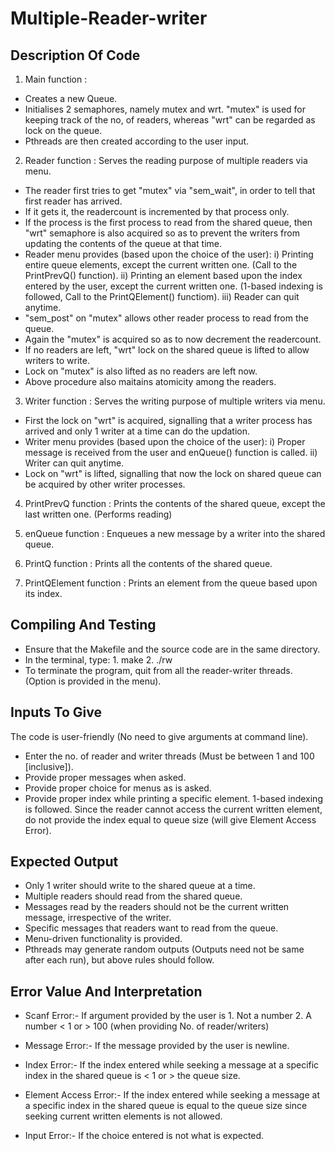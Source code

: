 # Multiple-Reader-writer
## Description Of Code

1. Main function :
- Creates a new Queue.
- Initialises 2 semaphores, namely mutex and wrt. "mutex" is used for keeping track of the no, of readers, whereas "wrt" can be regarded as lock on the queue.
- Pthreads are then created according to the user input.

2. Reader function : Serves the reading purpose of multiple readers via menu.
- The reader first tries to get "mutex" via "sem_wait", in order to tell that first reader has arrived.
- If it gets it, the readercount is incremented by that process only.
- If the process is the first process to read from the shared queue, then "wrt" semaphore is also acquired so as to prevent the writers from updating the contents of the queue at that time.
- Reader menu provides (based upon the choice of the user):
        i) Printing entire queue elements, except the current written one. (Call to the PrintPrevQ() function).
        ii) Printing an element based upon the index entered by the user, except the current written one. (1-based indexing is followed, Call to the PrintQElement() functiom).
        iii) Reader can quit anytime.
- "sem_post" on "mutex" allows other reader process to read from the queue.
- Again the "mutex" is acquired so as to now decrement the readercount.
- If no readers are left, "wrt" lock on the shared queue is lifted to allow writers to write.
- Lock on "mutex" is also lifted as no readers are left now.
- Above procedure also maitains atomicity among the readers.

3. Writer function : Serves the writing purpose of multiple writers via menu.
- First the lock on "wrt" is acquired, signalling that a writer process has arrived and only 1 writer at a time can do the updation.
- Writer menu provides (based upon the choice of the user):
        i) Proper message is received from the user and enQueue() function is called.
        ii) Writer can quit anytime.
- Lock on "wrt" is lifted, signalling that now the lock on shared queue can be acquired by other writer processes.

4. PrintPrevQ function : Prints the contents of the shared queue, except the last written one. (Performs reading)

5. enQueue function : Enqueues a new message by a writer into the shared queue.

6. PrintQ function : Prints all the contents of the shared queue.

7. PrintQElement function : Prints an element from the queue based upon its index.

## Compiling And Testing

- Ensure that the Makefile and the source code are in the same directory.
- In the terminal, type:
        1. make
        2. ./rw
- To terminate the program, quit from all the reader-writer threads. (Option is provided in the menu).

## Inputs To Give

The code is user-friendly (No need to give arguments at command line).
- Enter the no. of reader and writer threads (Must be between 1 and 100 [inclusive]).
- Provide proper messages when asked.
- Provide proper choice for menus as is asked.
- Provide proper index while printing a specific element. 1-based indexing is followed. Since the reader cannot access the current written element, do not provide the index equal to queue size (will give Element Access Error).

## Expected Output

- Only 1 writer should write to the shared queue at a time.
- Multiple readers should read from the shared queue.
- Messages read by the readers should not be the current written message, irrespective of the writer.
- Specific messages that readers want to read from the queue.
- Menu-driven functionality is provided.
- Pthreads may generate random outputs (Outputs need not be same after each run), but above rules should follow.

## Error Value And Interpretation

- Scanf Error:- If argument provided by the user is
                1. Not a number
                2. A number < 1 or > 100 (when providing No. of reader/writers)

- Message Error:- If the message provided by the user is newline.

- Index Error:- If the index entered while seeking a message at a specific index in the shared queue is < 1 or > the queue size.

- Element Access Error:- If the index entered while seeking a message at a specific index in the shared queue is equal to the queue size since seeking current written elements is not allowed.

- Input Error:- If the choice entered is not what is expected.
